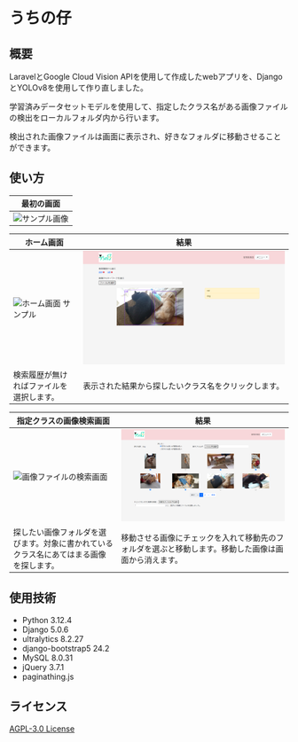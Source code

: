 # うちの仔

## 概要
LaravelとGoogle Cloud Vision APIを使用して作成したwebアプリを、DjangoとYOLOv8を使用して作り直しました。

学習済みデータセットモデルを使用して、指定したクラス名がある画像ファイルの検出をローカルフォルダ内から行います。

検出された画像ファイルは画面に表示され、好きなフォルダに移動させることができます。

## 使い方
| 最初の画面 |
| ----- |
| ![サンプル画像](https://github.com/user-attachments/assets/d3f422a4-d87b-42aa-b000-9d24ce21441d) |

| ホーム画面 | 結果 |
| ----- | ----- |
| ![ホーム画面 サンプル](https://github.com/user-attachments/assets/021cfebd-a722-45e7-abc2-5ba17923bf6e) | ![](static/images/sample1.png) |
| 検索履歴が無ければファイルを選択します。 | 表示された結果から探したいクラス名をクリックします。 |

| 指定クラスの画像検索画面 | 結果 |
| ----- | ----- |
| ![画像ファイルの検索画面](https://github.com/user-attachments/assets/cb3254f2-1133-47b1-905f-60eebcc3f96c) | ![](static/images/sample2.png) |
| 探したい画像フォルダを選びます。対象に書かれているクラス名にあてはまる画像を探します。 | 移動させる画像にチェックを入れて移動先のフォルダを選ぶと移動します。移動した画像は画面から消えます。 |


## 使用技術
- Python 3.12.4
- Django 5.0.6
- ultralytics 8.2.27
- django-bootstrap5 24.2
- MySQL 8.0.31
- jQuery 3.7.1
- paginathing.js

## ライセンス
[AGPL-3.0 License](LICENSE)
